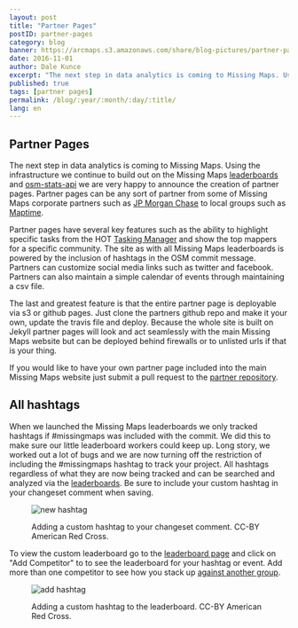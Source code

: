 ```yaml
---
layout: post
title: "Partner Pages"
postID: partner-pages
category: blog
banner: https://arcmaps.s3.amazonaws.com/share/blog-pictures/partner-pages.jpg
date: 2016-11-01
author: Dale Kunce
excerpt: "The next step in data analytics is coming to Missing Maps. Using the infrastructure we continue to build out on the Missing Maps leaderboards and osm-stats-api we are very happy to announce the creation of partner pages. Partner pages can be any sort of partner from some of Missing Maps corporate partners such as JP Morgan Chase to local groups such as Maptime."
published: true
tags: [partner pages]
permalink: /blog/:year/:month/:day/:title/
lang: en
---
```


## Partner Pages

The next step in data analytics is coming to Missing Maps. Using the infrastructure we continue to build out on the Missing Maps [leaderboards](http://missingmaps.org/leaderboards) and [osm-stats-api](http://github.com/americanredcross/osm-stats-api) we are very happy to announce the creation of partner pages. Partner pages can be any sort of partner from some of Missing Maps corporate partners such as [JP Morgan Chase](http://missingmaps.org/partners/jpmc/) to local groups such as [Maptime](http://missingmaps.org/partners/maptime).

Partner pages have several key features such as the ability to highlight specific tasks from the HOT [Tasking Manager](http://tasks.hotosm.org) and show the top mappers for a specific community. The site as with all Missing Maps leaderboards is powered by the inclusion of hashtags in the OSM commit message. Partners can customize social media links such as twitter and facebook. Partners can also maintain a simple calendar of events through maintaining a csv file.

The last and greatest feature is that the entire partner page is deployable via s3 or github pages. Just clone the partners github repo and make it your own, update the travis file and deploy. Because the whole site is built on Jekyll partner pages will look and act seamlessly with the main Missing Maps website but can be deployed behind firewalls or to unlisted urls if that is your thing.

If you would like to have your own partner page included into the main Missing Maps website just submit a pull request to the [partner repository](http://github.com/missingmaps/partners).

## All hashtags
When we launched the Missing Maps leaderboards we only tracked hashtags if #missingmaps was included with the commit. We did this to make sure our little leaderboard workers could keep up. Long story, we worked out a lot of bugs and we are now turning off the restriction of including the #missingmaps hashtag to track your project. All hashtags regardless of what they are now being tracked and can be searched and analyzed via the [leaderboards](http://missingmaps.org/leaderboards). Be sure to include your custom hashtag in your changeset comment when saving.

<figure>
<img src="https://arcmaps.s3.amazonaws.com/share/blog-pictures/new_hashtag.gif" alt="new hashtag">
<p class="caption">Adding a custom hashtag to your changeset comment. CC-BY American Red Cross.</p>
</figure>

To view the custom leaderboard go to the [leaderboard page](http://missingmaps.org/leaderboards) and click on "Add Competitor" to to see the leaderboard for your hashtag or event. Add more than one competitor to see how you stack up [against another group](http://www.missingmaps.org/leaderboards/#/redcross,rodekruis).

<figure>
<img src="https://arcmaps.s3.amazonaws.com/share/blog-pictures/add_hashtag.gif" alt="add hashtag">
<p class="caption">Adding a custom hashtag to the leaderboard. CC-BY American Red Cross.</p>
</figure>
